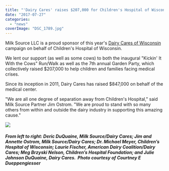 ```yaml
---
title: "'Dairy Cares' raises $207,000 for Children's Hospital of Wisconsin"
date: "2017-07-27"
categories: 
  - "news"
coverImage: "DSC_1789.jpg"
---
```


Milk Source LLC is a proud sponsor of this year's [Dairy Cares of Wisconsin](https://www.facebook.com/DairyCaresOfWisconsin/) campaign on behalf of Children's Hospital of Wisconsin.

We lent our support (as well as some cows) to both the inaugural "Kickin' It With the Cows" Run/Walk as well as the 7th annual Garden Party, which collectively raised $207,000 to help children and families facing medical crises.

Since its inception in 2011, Dairy Cares has raised $847,000 on behalf of the medical center.

"We are all one degree of separation away from Children's Hospital," said Milk Source Partner Jim Ostrom. "We are proud to stand with so many others from within and outside the dairy industry in supporting this amazing cause."

![](http://milk-source.local/wp-content/uploads/2017/07/20369650_1591776254229809_3148677434243441115_o-300x200.jpg)

##### From left to right: Deric DuQuaine, Milk Source/Dairy Cares; Jim and Annette Ostrom, Milk Source/Dairy Cares; Dr. Michael Meyer, Children’s Hospital of Wisconsin; Laurie Fischer, American Dairy Coalition/Dairy Cares; Meg Brzyski Nelson, Children’s Hospital Foundation; and Julie Johnson DuQuaine, Dairy Cares.  Photo courtesy of Courtney E Dueppengiesser
